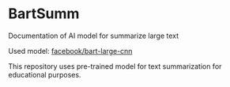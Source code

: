 # BartSumm
Documentation of AI model for summarize large text

Used model: [facebook/bart-large-cnn](https://huggingface.co/facebook/bart-large-cnn)

This repository uses pre-trained model for text summarization for educational purposes.